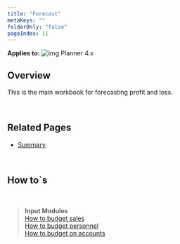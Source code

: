 ```yaml
---
title: "Forecast"
metaKeys: ""
folderOnly: "false"
pageIndex: 11
---
```

**Applies to:** ![img](https://profitbasedocs.blob.core.windows.net/icons/yes-icon.png) Planner 4.x<br/>

## Overview
This is the main workbook for forecasting profit and loss.

<br/>

## Related Pages
-  [Summary](../../workbooks/financial-planning/forecast/summary.md)

<br/>

## How to`s

<br/>

> **Input Modules**<br/>
> [How to budget sales](../../modules/sales-forecast/sales-forecast-details.md)<br/>
> [How to budget personnel](../../modules/personnel/personnel-details.md)<br/>
> [How to budget on accounts](../../modules/account/account-details.md)<br/>





